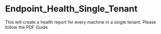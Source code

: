 # Endpoint_Health_Single_Tenant
This will create a health report for every machine in a single tenant. Please follow the PDF Guide
